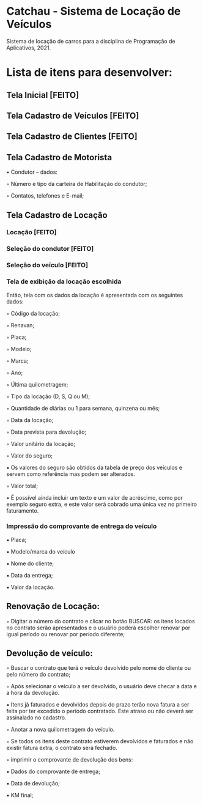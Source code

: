 # Catchau - Sistema de Locação de Veículos
Sistema de locação de carros para a disciplina de Programação de Aplicativos, 2021.

# Lista de itens para desenvolver:

## Tela Inicial [FEITO]

## Tela Cadastro de Veículos [FEITO]

## Tela Cadastro de Clientes [FEITO]

## Tela Cadastro de Motorista

•	Condutor – dados:

◦	Número e tipo da carteira de Habilitação do condutor;

◦	Contatos, telefones e E-mail;


## Tela Cadastro de Locação

### Locação [FEITO]

### Seleção do condutor [FEITO]

### Seleção do veículo [FEITO]

### Tela de exibição da locação escolhida

Então, tela com os dados da locação é apresentada com os seguintes dados:

◦	Código da locação;

◦	Renavan;

◦	Placa;

◦	Modelo;

◦	Marca;

◦	Ano;

◦	Última quilometragem;

◦	Tipo da locação (D, S, Q ou M);

◦	Quantidade de diárias ou 1 para semana, quinzena ou mês;

◦	Data da locação;

◦	Data prevista para devolução;

◦	Valor unitário da locação;

◦	Valor do seguro;

▪	Os valores do seguro são obtidos da tabela de preço dos veículos e servem como referência mas podem ser alterados.

◦	Valor total;

•	É possível ainda incluir um texto e um valor de acréscimo, como por exemplo seguro extra, e este valor será cobrado uma única vez no primeiro faturamento.


### Impressão do comprovante de entrega do veículo
▪	Placa;

▪	Modelo/marca do veículo

▪	Nome do cliente;

▪	Data da entrega;

▪	Valor da locação.


## Renovação de Locação:
◦	Digitar o número do contrato e clicar no botão BUSCAR: os itens locados no contrato serão apresentados e o usuário poderá escolher renovar por igual período ou renovar por período diferente;


## Devolução de veículo:
◦	Buscar o contrato que terá o veículo devolvido pelo nome do cliente ou pelo número do contrato;

◦	Após selecionar o veículo a ser devolvido, o usuário deve checar a data e a hora da devolução.

▪	Itens já faturados e devolvidos depois do prazo terão nova fatura a ser feita por ter excedido o período contratado. Este atraso ou não deverá ser assinalado no cadastro.

◦	Anotar a nova quilometragem do veículo.

◦	Se todos os itens deste contrato estiverem devolvidos e faturados e não existir fatura extra, o contrato será fechado.

◦	imprimir o comprovante de devolução dos bens:

▪	Dados do comprovante de entrega;

▪	Data de devolução;

▪	KM final;
